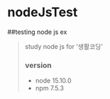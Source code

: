 # nodeJsTest

##testing node js ex
>
>
> study node js for '생활코딩'
> ###  version
>    +    node 15.10.0
>    +    npm 7.5.3
> 
>
>
>
